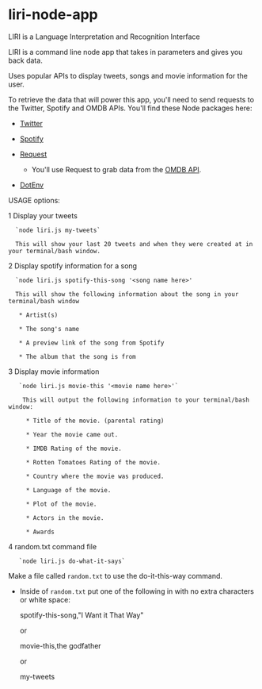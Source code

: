 # liri-node-app
LIRI is a Language Interpretation and Recognition Interface

LIRI is a command line node app that takes in parameters and gives you back data.

Uses popular APIs to display tweets, songs and movie information for the user.

To retrieve the data that will power this app, you'll need to send requests to the Twitter, Spotify and OMDB APIs. 
You'll find these Node packages here:

   * [Twitter](https://www.npmjs.com/package/twitter)
   
   * [Spotify](https://www.npmjs.com/package/node-spotify-api)
   
   * [Request](https://www.npmjs.com/package/request)

     * You'll use Request to grab data from the [OMDB API](http://www.omdbapi.com).

   * [DotEnv](https://www.npmjs.com/package/dotenv)

     
USAGE options:

  1   Display your tweets
  
      `node liri.js my-tweets`
      
      This will show your last 20 tweets and when they were created at in your terminal/bash window.
      
  2   Display spotify information for a song
  
      `node liri.js spotify-this-song '<song name here>' 
      
      This will show the following information about the song in your terminal/bash window    
      
       * Artist(s)
       
       * The song's name
       
       * A preview link of the song from Spotify
       
       * The album that the song is from

  3   Display movie information
  
       `node liri.js movie-this '<movie name here>'`
       
        This will output the following information to your terminal/bash window:
       
         * Title of the movie. (parental rating)
         
         * Year the movie came out.
         
         * IMDB Rating of the movie.
         
         * Rotten Tomatoes Rating of the movie.
         
         * Country where the movie was produced.
         
         * Language of the movie.
         
         * Plot of the movie.
         
         * Actors in the movie.
         
         * Awards


  4    random.txt command file
  
       `node liri.js do-what-it-says`
       
 Make a file called `random.txt` to use the do-it-this-way command.
       
   * Inside of `random.txt` put one of the following in with no extra characters or white space:
   
     spotify-this-song,"I Want it That Way"
     
     or
     
     movie-this,the godfather

     or
     
     my-tweets
